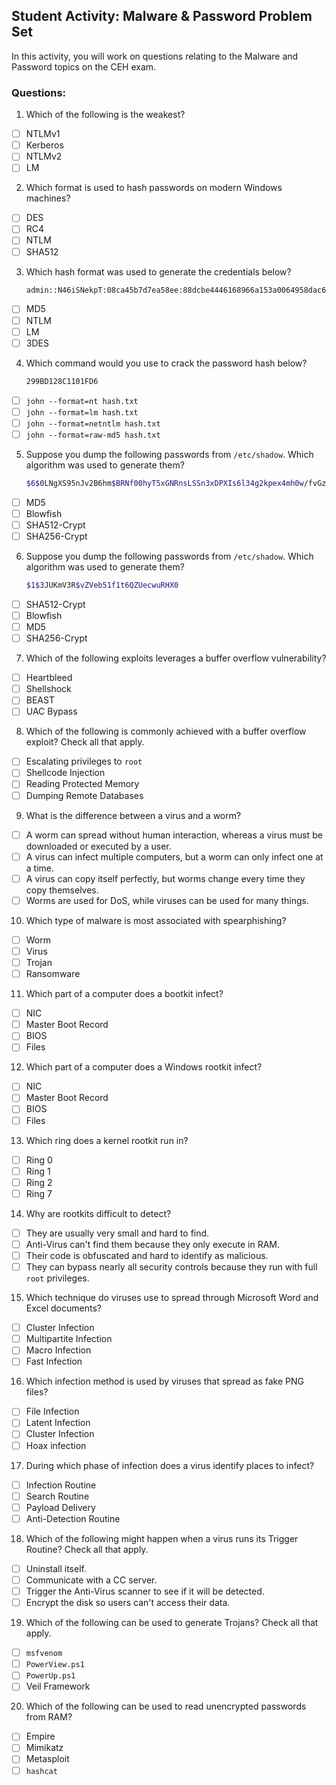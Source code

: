 ## Student Activity:  Malware & Password Problem Set

In this activity, you will work on questions relating to the Malware and Password topics on the CEH exam. 

### Questions:

1. Which of the following is the weakest?
  - [ ] NTLMv1
  - [ ] Kerberos
  - [ ] NTLMv2
  - [ ] LM

2. Which format is used to hash passwords on modern Windows machines?
  - [ ] DES
  - [ ] RC4
  - [ ] NTLM
  - [ ] SHA512

3. Which hash format was used to generate the credentials below?
  
    ```bash
    admin::N46iSNekpT:08ca45b7d7ea58ee:88dcbe4446168966a153a0064958dac6:5c7830315c7830310000000000000b45c67103d07d7b95acd12ffa11230e0000000052920b85f78d013c31cdb3b92f5d765c783030
    ```

  - [ ] MD5
  - [ ] NTLM
  - [ ] LM
  - [ ] 3DES

4. Which command would you use to crack the password hash below?

    ```bash
    299BD128C1101FD6
    ```
  - [ ] `john --format=nt hash.txt`
  - [ ] `john --format=lm hash.txt`
  - [ ] `john --format=netntlm hash.txt`
  - [ ] `john --format=raw-md5 hash.txt`

5. Suppose you dump the following passwords from `/etc/shadow`. Which algorithm was used to generate them?

    ```bash
    $6$0LNgXS95nJv2B6hm$BRNf00hyT5xGNRnsLSSn3xDPXIs6l34g2kpex4mh0w/fvGz4MYs02qWjVU5NrbVktoNVNRsHU6MUTUua4J5nO0
    ```
  - [ ] MD5
  - [ ] Blowfish
  - [ ] SHA512-Crypt
  - [ ] SHA256-Crypt

6. Suppose you dump the following passwords from `/etc/shadow`. Which algorithm was used to generate them?
    ```bash
    $1$3JUKmV3R$vZVeb51f1t6QZUecwuRHX0
    ```
  - [ ] SHA512-Crypt
  - [ ] Blowfish
  - [ ] MD5
  - [ ] SHA256-Crypt

7. Which of the following exploits leverages a buffer overflow vulnerability?
  - [ ] Heartbleed
  - [ ] Shellshock
  - [ ] BEAST
  - [ ] UAC Bypass

8. Which of the following is commonly achieved with a buffer overflow exploit? Check all that apply.
  - [ ] Escalating privileges to `root`
  - [ ] Shellcode Injection
  - [ ] Reading Protected Memory
  - [ ] Dumping Remote Databases

9. What is the difference between a virus and a worm?
  - [ ] A worm can spread without human interaction, whereas a virus must be downloaded or executed by a user.
  - [ ] A virus can infect multiple computers, but a worm can only infect one at a time.
  - [ ] A virus can copy itself perfectly, but worms change every time they copy themselves.
  - [ ] Worms are used for DoS, while viruses can be used for many things.

10. Which type of malware is most associated with spearphishing?
  - [ ] Worm
  - [ ] Virus
  - [ ] Trojan
  - [ ] Ransomware

11. Which part of a computer does a bootkit infect?
  - [ ] NIC
  - [ ] Master Boot Record
  - [ ] BIOS
  - [ ] Files

12. Which part of a computer does a Windows rootkit infect?
  - [ ] NIC
  - [ ] Master Boot Record
  - [ ] BIOS
  - [ ] Files

13. Which ring does a kernel rootkit run in?
  - [ ] Ring 0
  - [ ] Ring 1
  - [ ] Ring 2
  - [ ] Ring 7

14. Why are rootkits difficult to detect?
  - [ ] They are usually very small and hard to find.
  - [ ] Anti-Virus can't find them because they only execute in RAM.
  - [ ] Their code is obfuscated and hard to identify as malicious.
  - [ ] They can bypass nearly all security controls because they run with full `root` privileges.

15. Which technique do viruses use to spread through Microsoft Word and Excel documents?
  - [ ] Cluster Infection
  - [ ] Multipartite Infection
  - [ ] Macro Infection
  - [ ] Fast Infection

16. Which infection method is used by viruses that spread as fake PNG files?
  - [ ] File Infection
  - [ ] Latent Infection
  - [ ] Cluster Infection
  - [ ] Hoax infection

17. During which phase of infection does a virus identify places to infect?
  - [ ] Infection Routine
  - [ ] Search Routine
  - [ ] Payload Delivery
  - [ ] Anti-Detection Routine

18. Which of the following might happen when a virus runs its Trigger Routine? Check all that apply.
  - [ ] Uninstall itself.
  - [ ] Communicate with a CC server.
  - [ ] Trigger the Anti-Virus scanner to see if it will be detected.
  - [ ] Encrypt the disk so users can't access their data.

19. Which of the following can be used to generate Trojans? Check all that apply.
  - [ ] `msfvenom`
  - [ ] `PowerView.ps1`
  - [ ] `PowerUp.ps1`
  - [ ] Veil Framework

20. Which of the following can be used to read unencrypted passwords from RAM?
  - [ ] Empire
  - [ ] Mimikatz
  - [ ] Metasploit
  - [ ] `hashcat`
